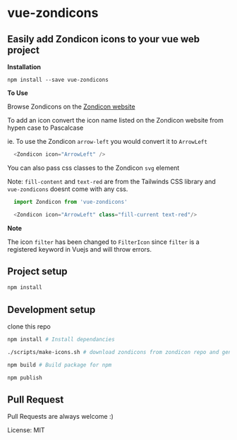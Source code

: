 # vue-zondicons
## Easily add Zondicon icons to your vue web project

**Installation**
```
npm install --save vue-zondicons
```

**To Use**

Browse Zondicons on the [Zondicon website](http://www.zondicons.com/icons.html)

To add an icon convert the icon name listed on the Zondicon website from hypen case to Pascalcase

ie. To use the Zondicon `arrow-left` you would convert it to `ArrowLeft`

```javascript
  <Zondicon icon="ArrowLeft" />
```

You can also pass css classes to the Zondicon `svg` element

Note: `fill-content` and `text-red` are from the Tailwinds CSS library and `vue-zondicons` doesnt come with any css.
```javascript
  import Zondicon from 'vue-zondicons'

  <Zondicon icon="ArrowLeft" class="fill-current text-red"/>
```

**Note**

The icon `filter` has been changed to `FilterIcon` since `filter` is a registered keyword in Vuejs and will throw errors.


## Project setup
```bash
npm install
```

## Development setup

clone this repo 
```bash
npm install # Install dependancies

./scripts/make-icons.sh # download zondicons from zondicon repo and generate vue components

npm build # Build package for npm

npm publish 

```

## Pull Request

Pull Requests are always welcome :)

License: MIT

